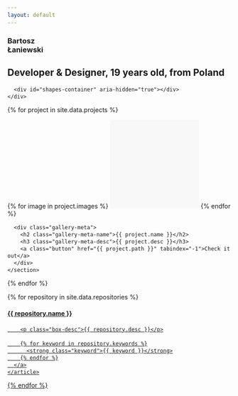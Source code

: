 ```yaml
---
layout: default
---
```


<section class="gallery" id="gallery">
  <section class="gallery-cell">
    <div class="hero">
      <div class="hero-box">
        <h1 class="hero-name" data-parallax data-friction="60">Bartosz<br> Łaniewski</h1>
        <h2 class="hero-desc" data-parallax data-friction="60">Developer & Designer, 19 years old, from Poland</h2>
      </div>

      <div id="shapes-container" aria-hidden="true"></div>
    </div>
  </section>

  {% for project in site.data.projects %}
    <section class="gallery-cell">
      <div class="gallery-images">
        {% for image in project.images %}
          <img class="gallery-image {{ image.type }}"
            alt="{{ project.name }} - {{ image.type }} image"
            src="/assets/images/placeholder.png"
            data-flickity-lazyload="{{ image.path }}">
        {% endfor %}
      </div>

      <div class="gallery-meta">
        <h2 class="gallery-meta-name">{{ project.name }}</h2>
        <h3 class="gallery-meta-desc">{{ project.desc }}</h3>
        <a class="button" href="{{ project.path }}" tabindex="-1">Check it out</a>
      </div>
    </section>
  {% endfor %}
</section>

<main class="content grid" property="mainContentOfPage" typeof="WebPageElement">
  {% for repository in site.data.repositories %}
    <article class="xs-12 sm-6 lg-4" data-repo-name="{{ repository.name }}">
      <a class="box is-hoverable" target="_blank" rel="noopener noreferrer" href="{{ repository.path }}">
        <h4 class="box-name">
          {{ repository.name }}
          <span class="is-right box-meta" data-repo-stars></span>
          <span class="is-right box-meta" data-repo-forks></span>
        </h4>

        <p class="box-desc">{{ repository.desc }}</p>

        {% for keyword in repository.keywords %}
          <strong class="keyword">{{ keyword }}</strong>
        {% endfor %}
      </a>
    </article>
  {% endfor %}
</main>

<script src="https://cdnjs.cloudflare.com/ajax/libs/flickity/2.0.10/flickity.pkgd.min.js"></script>
<script src="{{ "/assets/scripts/index.js" | relative_url }}"></script>
